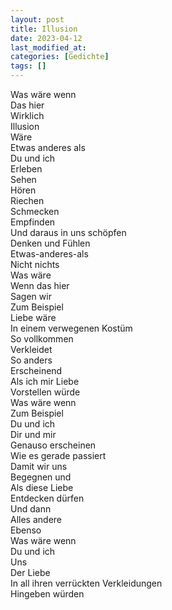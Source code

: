 ```yaml
---
layout: post
title: Illusion
date: 2023-04-12
last_modified_at:
categories: [Gedichte]
tags: []
---
```


Was wäre wenn  
Das hier  
Wirklich  
Illusion  
Wäre  
Etwas anderes als  
Du und ich  
Erleben  
Sehen  
Hören  
Riechen    
Schmecken  
Empfinden  
Und daraus in uns schöpfen  
Denken und Fühlen  
Etwas-anderes-als  
Nicht nichts  
Was wäre  
Wenn das hier  
Sagen wir  
Zum Beispiel  
Liebe wäre  
In einem verwegenen Kostüm  
So vollkommen  
Verkleidet  
So anders  
Erscheinend  
Als ich mir Liebe  
Vorstellen würde  
Was wäre wenn  
Zum Beispiel  
Du und ich  
Dir und mir  
Genauso erscheinen  
Wie es gerade passiert  
Damit wir uns  
Begegnen und  
Als diese Liebe  
Entdecken dürfen  
Und dann  
Alles andere  
Ebenso  
Was wäre wenn  
Du und ich  
Uns  
Der Liebe  
In all ihren verrückten Verkleidungen  
Hingeben würden